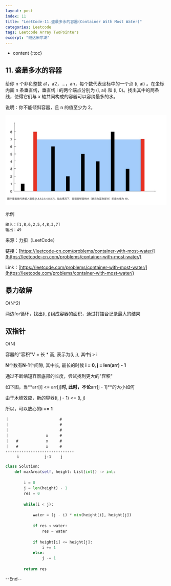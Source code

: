 ```yaml
---
layout: post
index: 11
title: "LeetCode-11.盛最多水的容器(Container With Most Water)"
categories: Leetcode
tags: Leetcode Array TwoPointers
excerpt: "班达米尔湖"
---
```


* content
{:toc}

## 11. 盛最多水的容器

给你 n 个非负整数 a1，a2，...，an，每个数代表坐标中的一个点 (i, ai) 。在坐标内画 n 条垂直线，垂直线 i 的两个端点分别为 (i, ai) 和 (i, 0)。找出其中的两条线，使得它们与 x 轴共同构成的容器可以容纳最多的水。

说明：你不能倾斜容器，且 n 的值至少为 2。

![图片说明](./images/leetcode-algorithm-11.png)

示例

```
输入：[1,8,6,2,5,4,8,3,7]
输出：49
```

来源：力扣（LeetCode）

链接：[https://leetcode-cn.com/problems/container-with-most-water/](https://leetcode-cn.com/problems/container-with-most-water/)

Link：[https://leetcode.com/problems/container-with-most-water/](https://leetcode.com/problems/container-with-most-water/)

## 暴力破解

O(N^2)

两边for循环，找出(i, j)组成容器的面积，通过打擂台记录最大的结果

## 双指针

O(N)

容器的"容积"V = 长 \* 高, 表示为(i, j), 其中j > i

**N**个数有**N-1**个间隙, 其中长, 最长的时候 **i = 0, j = len(arr) - 1**

通过不断缩短容器底部的长度，尝试找到更大的"容积"

如下图，当**arr[i] <= arr[j]**时, 此时，不论**arr[j - 1]**的大小如何

由于木桶效应，新的容器(i, j - 1) <= (i, j)

所以，可以放心的**i += 1**

```
｜                      #
｜                      #
｜                      #
｜                x     #
｜   #            x     #
｜   #            x     #
------------------------------
     i           j-1    j
```

```python
class Solution:
    def maxArea(self, height: List[int]) -> int:
        
        i = 0
        j = len(height) - 1
        res = 0
        
        while(i < j):
            
            water = (j - i) * min(height[i], height[j])

            if res < water:
                res = water
                
            if height[i] <= height[j]:
                i += 1
            else:
                j -= 1
                
        return res
```

--End--


